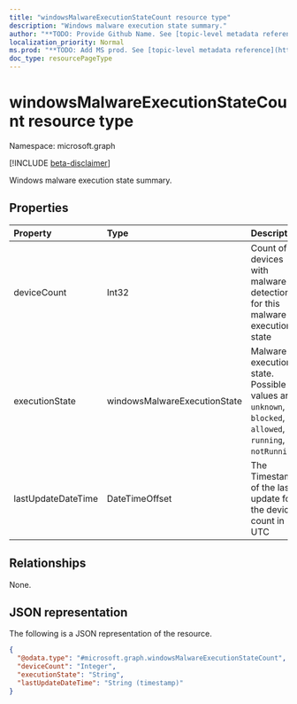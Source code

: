 ```yaml
---
title: "windowsMalwareExecutionStateCount resource type"
description: "Windows malware execution state summary."
author: "**TODO: Provide Github Name. See [topic-level metadata reference](https://msgo.azurewebsites.net/add/document/guidelines/metadata.html#topic-level-metadata)**"
localization_priority: Normal
ms.prod: "**TODO: Add MS prod. See [topic-level metadata reference](https://msgo.azurewebsites.net/add/document/guidelines/metadata.html#topic-level-metadata)**"
doc_type: resourcePageType
---
```


# windowsMalwareExecutionStateCount resource type

Namespace: microsoft.graph

[!INCLUDE [beta-disclaimer](../../includes/beta-disclaimer.md)]

Windows malware execution state summary.

## Properties
|Property|Type|Description|
|:---|:---|:---|
|deviceCount|Int32|Count of devices with malware detections for this malware execution state|
|executionState|windowsMalwareExecutionState|Malware execution state. Possible values are: `unknown`, `blocked`, `allowed`, `running`, `notRunning`.|
|lastUpdateDateTime|DateTimeOffset|The Timestamp of the last update for the device count in UTC|

## Relationships
None.

## JSON representation
The following is a JSON representation of the resource.
<!-- {
  "blockType": "resource",
  "@odata.type": "microsoft.graph.windowsMalwareExecutionStateCount"
}
-->
``` json
{
  "@odata.type": "#microsoft.graph.windowsMalwareExecutionStateCount",
  "deviceCount": "Integer",
  "executionState": "String",
  "lastUpdateDateTime": "String (timestamp)"
}
```

